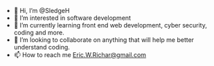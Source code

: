 - 👋 Hi, I’m @SledgeH
- 👀 I’m interested in software development
- 🌱 I’m currently learning front end web development, cyber security, coding and more.
- 💞️ I’m looking to collaborate on anything that will help me better understand coding.
- 📫 How to reach me Eric.W.Richar@gmail.com

<!---
SledgeH/SledgeH is a ✨ special ✨ repository because its `README.md` (this file) appears on your GitHub profile.
You can click the Preview link to take a look at your changes.
--->
